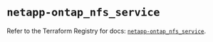 # `netapp-ontap_nfs_service`

Refer to the Terraform Registry for docs: [`netapp-ontap_nfs_service`](https://registry.terraform.io/providers/netapp/netapp-ontap/2.3.0/docs/resources/nfs_service).
